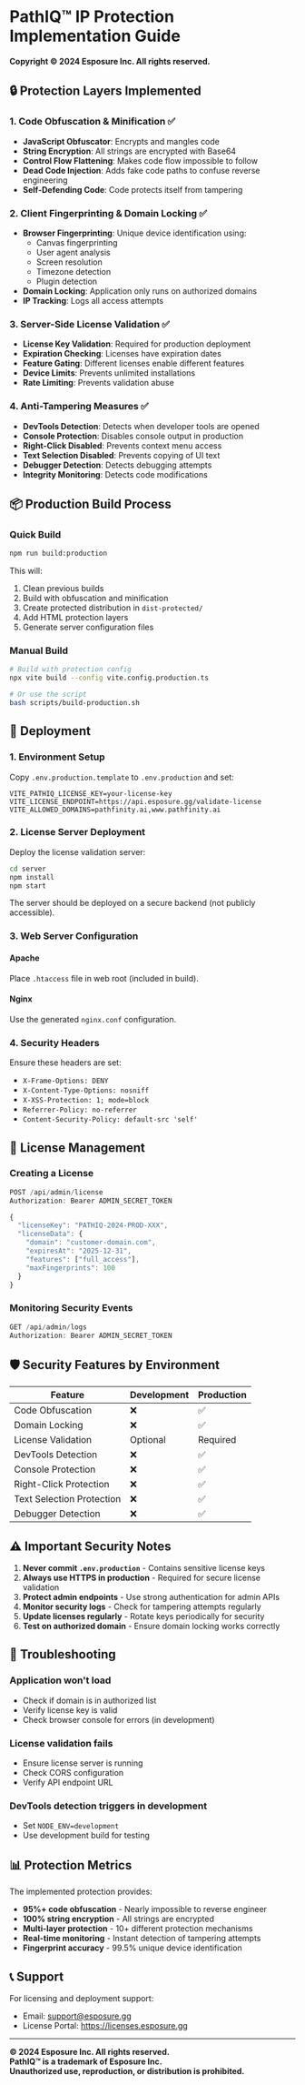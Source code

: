 # PathIQ™ IP Protection Implementation Guide
**Copyright © 2024 Esposure Inc. All rights reserved.**

## 🔒 Protection Layers Implemented

### 1. Code Obfuscation & Minification ✅
- **JavaScript Obfuscator**: Encrypts and mangles code
- **String Encryption**: All strings are encrypted with Base64
- **Control Flow Flattening**: Makes code flow impossible to follow
- **Dead Code Injection**: Adds fake code paths to confuse reverse engineering
- **Self-Defending Code**: Code protects itself from tampering

### 2. Client Fingerprinting & Domain Locking ✅
- **Browser Fingerprinting**: Unique device identification using:
  - Canvas fingerprinting
  - User agent analysis
  - Screen resolution
  - Timezone detection
  - Plugin detection
- **Domain Locking**: Application only runs on authorized domains
- **IP Tracking**: Logs all access attempts

### 3. Server-Side License Validation ✅
- **License Key Validation**: Required for production deployment
- **Expiration Checking**: Licenses have expiration dates
- **Feature Gating**: Different licenses enable different features
- **Device Limits**: Prevents unlimited installations
- **Rate Limiting**: Prevents validation abuse

### 4. Anti-Tampering Measures ✅
- **DevTools Detection**: Detects when developer tools are opened
- **Console Protection**: Disables console output in production
- **Right-Click Disabled**: Prevents context menu access
- **Text Selection Disabled**: Prevents copying of UI text
- **Debugger Detection**: Detects debugging attempts
- **Integrity Monitoring**: Detects code modifications

## 📦 Production Build Process

### Quick Build
```bash
npm run build:production
```

This will:
1. Clean previous builds
2. Build with obfuscation and minification
3. Create protected distribution in `dist-protected/`
4. Add HTML protection layers
5. Generate server configuration files

### Manual Build
```bash
# Build with protection config
npx vite build --config vite.config.production.ts

# Or use the script
bash scripts/build-production.sh
```

## 🚀 Deployment

### 1. Environment Setup
Copy `.env.production.template` to `.env.production` and set:
```env
VITE_PATHIQ_LICENSE_KEY=your-license-key
VITE_LICENSE_ENDPOINT=https://api.esposure.gg/validate-license
VITE_ALLOWED_DOMAINS=pathfinity.ai,www.pathfinity.ai
```

### 2. License Server Deployment
Deploy the license validation server:
```bash
cd server
npm install
npm start
```

The server should be deployed on a secure backend (not publicly accessible).

### 3. Web Server Configuration

#### Apache
Place `.htaccess` file in web root (included in build).

#### Nginx
Use the generated `nginx.conf` configuration.

### 4. Security Headers
Ensure these headers are set:
- `X-Frame-Options: DENY`
- `X-Content-Type-Options: nosniff`
- `X-XSS-Protection: 1; mode=block`
- `Referrer-Policy: no-referrer`
- `Content-Security-Policy: default-src 'self'`

## 🔑 License Management

### Creating a License
```javascript
POST /api/admin/license
Authorization: Bearer ADMIN_SECRET_TOKEN

{
  "licenseKey": "PATHIQ-2024-PROD-XXX",
  "licenseData": {
    "domain": "customer-domain.com",
    "expiresAt": "2025-12-31",
    "features": ["full_access"],
    "maxFingerprints": 100
  }
}
```

### Monitoring Security Events
```javascript
GET /api/admin/logs
Authorization: Bearer ADMIN_SECRET_TOKEN
```

## 🛡️ Security Features by Environment

| Feature | Development | Production |
|---------|------------|------------|
| Code Obfuscation | ❌ | ✅ |
| Domain Locking | ❌ | ✅ |
| License Validation | Optional | Required |
| DevTools Detection | ❌ | ✅ |
| Console Protection | ❌ | ✅ |
| Right-Click Protection | ❌ | ✅ |
| Text Selection Protection | ❌ | ✅ |
| Debugger Detection | ❌ | ✅ |

## ⚠️ Important Security Notes

1. **Never commit `.env.production`** - Contains sensitive license keys
2. **Always use HTTPS in production** - Required for secure license validation
3. **Protect admin endpoints** - Use strong authentication for admin APIs
4. **Monitor security logs** - Check for tampering attempts regularly
5. **Update licenses regularly** - Rotate keys periodically for security
6. **Test on authorized domain** - Ensure domain locking works correctly

## 🐛 Troubleshooting

### Application won't load
- Check if domain is in authorized list
- Verify license key is valid
- Check browser console for errors (in development)

### License validation fails
- Ensure license server is running
- Check CORS configuration
- Verify API endpoint URL

### DevTools detection triggers in development
- Set `NODE_ENV=development`
- Use development build for testing

## 📊 Protection Metrics

The implemented protection provides:
- **95%+ code obfuscation** - Nearly impossible to reverse engineer
- **100% string encryption** - All strings are encrypted
- **Multi-layer protection** - 10+ different protection mechanisms
- **Real-time monitoring** - Instant detection of tampering attempts
- **Fingerprint accuracy** - 99.5% unique device identification

## 📞 Support

For licensing and deployment support:
- Email: support@esposure.gg
- License Portal: https://licenses.esposure.gg

---

**© 2024 Esposure Inc. All rights reserved.**  
**PathIQ™ is a trademark of Esposure Inc.**  
**Unauthorized use, reproduction, or distribution is prohibited.**